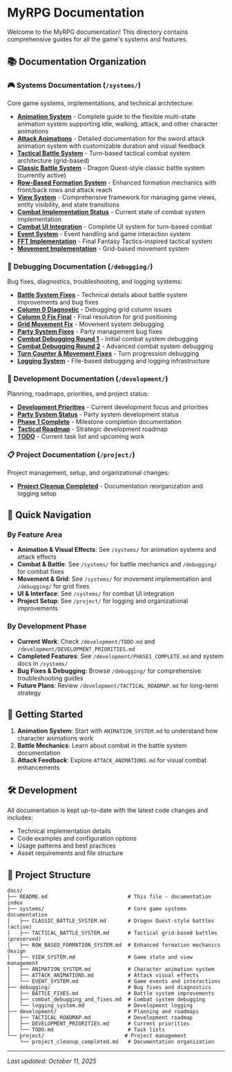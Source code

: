 # MyRPG Documentation

Welcome to the MyRPG documentation! This directory contains comprehensive guides for all the game's systems and features.

## 📚 Documentation Organization

### 🎮 Systems Documentation (`/systems/`)
Core game systems, implementations, and technical architecture:
- **[Animation System](systems/ANIMATION_SYSTEM.md)** - Complete guide to the flexible multi-state animation system supporting idle, walking, attack, and other character animations
- **[Attack Animations](systems/ATTACK_ANIMATIONS.md)** - Detailed documentation for the sword attack animation system with customizable duration and visual feedback
- **[Tactical Battle System](systems/TACTICAL_BATTLE_SYSTEM.md)** - Turn-based tactical combat system architecture (grid-based)
- **[Classic Battle System](systems/CLASSIC_BATTLE_SYSTEM.md)** - Dragon Quest-style classic battle system (currently active)
- **[Row-Based Formation System](systems/ROW_BASED_FORMATION_SYSTEM.md)** - Enhanced formation mechanics with front/back rows and attack reach
- **[View System](systems/VIEW_SYSTEM.md)** - Comprehensive framework for managing game views, entity visibility, and state transitions
- **[Combat Implementation Status](systems/COMBAT_IMPLEMENTATION_STATUS.md)** - Current state of combat system implementation
- **[Combat UI Integration](systems/combat_ui_integration.md)** - Complete UI system for turn-based combat
- **[Event System](systems/EVENT_SYSTEM.md)** - Event handling and game interaction system
- **[FFT Implementation](systems/FFT_IMPLEMENTATION.md)** - Final Fantasy Tactics-inspired tactical system
- **[Movement Implementation](systems/MOVEMENT_IMPLEMENTATION_COMPLETE.md)** - Grid-based movement system

### 🐛 Debugging Documentation (`/debugging/`)
Bug fixes, diagnostics, troubleshooting, and logging systems:
- **[Battle System Fixes](debugging/BATTLE_FIXES.md)** - Technical details about battle system improvements and bug fixes
- **[Column 0 Diagnostic](debugging/COLUMN_0_DIAGNOSTIC.md)** - Debugging grid column issues
- **[Column 0 Fix Final](debugging/COLUMN_0_FIX_FINAL.md)** - Final resolution for grid positioning
- **[Grid Movement Fix](debugging/GRID_MOVEMENT_FIX.md)** - Movement system debugging
- **[Party System Fixes](debugging/PARTY_SYSTEM_FIXES.md)** - Party management bug fixes
- **[Combat Debugging Round 1](debugging/combat_debugging_and_fixes.md)** - Initial combat system debugging
- **[Combat Debugging Round 2](debugging/combat_debugging_round2.md)** - Advanced combat system debugging
- **[Turn Counter & Movement Fixes](debugging/turn_counter_and_movement_fixes.md)** - Turn progression debugging
- **[Logging System](debugging/logging_system.md)** - File-based debugging and logging infrastructure

### 🚀 Development Documentation (`/development/`)
Planning, roadmaps, priorities, and project status:
- **[Development Priorities](development/DEVELOPMENT_PRIORITIES.md)** - Current development focus and priorities
- **[Party System Status](development/PARTY_SYSTEM_STATUS.md)** - Party system development status
- **[Phase 1 Complete](development/PHASE1_COMPLETE.md)** - Milestone completion documentation
- **[Tactical Roadmap](development/TACTICAL_ROADMAP.md)** - Strategic development roadmap
- **[TODO](development/TODO.md)** - Current task list and upcoming work

### 📋 Project Documentation (`/project/`)
Project management, setup, and organizational changes:
- **[Project Cleanup Completed](project/project_cleanup_completed.md)** - Documentation reorganization and logging setup

## 🎯 Quick Navigation

### By Feature Area
- **Animation & Visual Effects**: See `/systems/` for animation systems and attack effects
- **Combat & Battle**: See `/systems/` for battle mechanics and `/debugging/` for combat fixes  
- **Movement & Grid**: See `/systems/` for movement implementation and `/debugging/` for grid fixes
- **UI & Interface**: See `/systems/` for combat UI integration
- **Project Setup**: See `/project/` for logging and organizational improvements

### By Development Phase
- **Current Work**: Check `/development/TODO.md` and `/development/DEVELOPMENT_PRIORITIES.md`
- **Completed Features**: See `/development/PHASE1_COMPLETE.md` and system docs in `/systems/`
- **Bug Fixes & Debugging**: Browse `/debugging/` for comprehensive troubleshooting guides
- **Future Plans**: Review `/development/TACTICAL_ROADMAP.md` for long-term strategy

## 🚀 Getting Started

1. **Animation System**: Start with `ANIMATION_SYSTEM.md` to understand how character animations work
2. **Battle Mechanics**: Learn about combat in the battle system documentation
3. **Attack Feedback**: Explore `ATTACK_ANIMATIONS.md` for visual combat enhancements

## 🛠️ Development

All documentation is kept up-to-date with the latest code changes and includes:
- Technical implementation details
- Code examples and configuration options
- Usage patterns and best practices
- Asset requirements and file structure

## 📁 Project Structure

```
docs/
├── README.md                          # This file - documentation index
├── systems/                           # Core game systems documentation
│   ├── CLASSIC_BATTLE_SYSTEM.md       # Dragon Quest-style battles (active)
│   ├── TACTICAL_BATTLE_SYSTEM.md      # Tactical grid-based battles (preserved)
│   ├── ROW_BASED_FORMATION_SYSTEM.md  # Enhanced formation mechanics design
│   ├── VIEW_SYSTEM.md                 # Game state and view management
│   ├── ANIMATION_SYSTEM.md            # Character animation system
│   ├── ATTACK_ANIMATIONS.md           # Attack visual effects
│   └── EVENT_SYSTEM.md                # Game events and interactions
├── debugging/                         # Bug fixes and diagnostics
│   ├── BATTLE_FIXES.md                # Battle system improvements
│   ├── combat_debugging_and_fixes.md  # Combat system debugging
│   └── logging_system.md              # Development logging
├── development/                       # Planning and roadmaps
│   ├── TACTICAL_ROADMAP.md            # Development roadmap
│   ├── DEVELOPMENT_PRIORITIES.md      # Current priorities
│   └── TODO.md                        # Task lists
└── project/                          # Project management
    └── project_cleanup_completed.md   # Documentation organization
```

---

*Last updated: October 11, 2025*